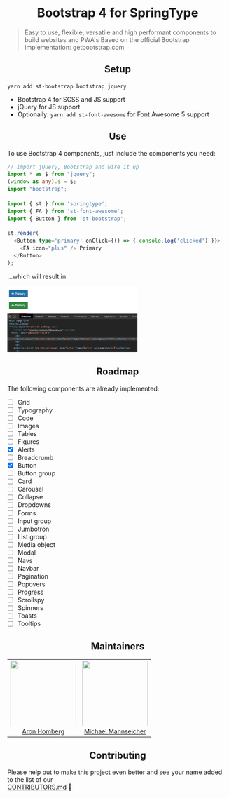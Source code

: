 <h1 align="center">Bootstrap 4 for SpringType</h2>

> Easy to use, flexible, versatile and high performant components to build websites and PWA's
> Based on the official Bootstrap implementation: getbootstrap.com

<h2 align="center">Setup</h2>

    yarn add st-bootstrap bootstrap jquery

- Bootstrap 4 for SCSS and JS support
- jQuery for JS support
- Optionally: `yarn add st-font-awesome` for Font Awesome 5 support

<h2 align="center">Use</h2>

To use Bootstrap 4 components, just include the components you need:

```ts
// import jQuery, Bootstrap and wire it up
import * as $ from "jquery";
(window as any).$ = $;
import "bootstrap";

import { st } from 'springtype';
import { FA } from 'st-font-awesome';
import { Button } from 'st-bootstrap';

st.render(
  <Button type='primary' onClick={() => { console.log('clicked') }}>
    <FA icon="plus" /> Primary
  </Button>
);
```

...which will result in:

<img src="result.png" height="150px" />

<h2 align="center">Roadmap</h2>

The following components are already implemented:

- [ ] Grid
- [ ] Typography
- [ ] Code
- [ ] Images
- [ ] Tables
- [ ] Figures
- [x] Alerts
- [ ] Breadcrumb
- [x] Button
- [ ] Button group
- [ ] Card
- [ ] Carousel
- [ ] Collapse
- [ ] Dropdowns
- [ ] Forms
- [ ] Input group
- [ ] Jumbotron
- [ ] List group
- [ ] Media object
- [ ] Modal
- [ ] Navs
- [ ] Navbar
- [ ] Pagination
- [ ] Popovers
- [ ] Progress
- [ ] Scrollspy
- [ ] Spinners
- [ ] Toasts
- [ ] Tooltips

<h2 align="center">Maintainers</h2>

<table>
  <tbody>
    <tr>
      <td align="center">
        <img width="150" height="150"
        src="https://avatars3.githubusercontent.com/u/454817?v=4&s=150">
        </br>
        <a href="https://github.com/kyr0">Aron Homberg</a>
      </td>
      <td align="center">
        <img width="150" height="150"
        src="https://avatars2.githubusercontent.com/u/12079044?s=150&v=4">
        </br>
        <a href="https://github.com/mansi1">Michael Mannseicher</a>
      </td>
    </tr>
  <tbody>
</table>

<h2 align="center">Contributing</h2>

Please help out to make this project even better and see your name added to the list of our  
[CONTRIBUTORS.md](./CONTRIBUTORS.md) :tada:
